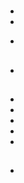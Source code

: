 # 



## 









## 



- 





- 



[]()

- 



> 

## 















> 

### 

- []()

## 











### 

> 







## 



[]()



### 





















### 













> 



### 











### 

- []()
- []()
- 
- []()
- []()

## 

- 

